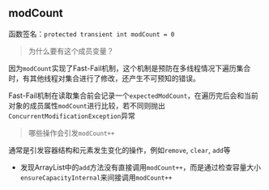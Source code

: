 
## modCount

函数签名：`protected transient int modCount = 0`

> 为什么要有这个成员变量？

因为`modCount`实现了Fast-Fail机制，这个机制是预防在多线程情况下遍历集合时，有其他线程对集合进行了修改，还产生不可预知的错误。

Fast-Fail机制在读取集合前会记录一个`expectedModCount`，在遍历完后会和当前对象的成员属性`modCount`进行比较，若不同则抛出`ConcurrentModificationException`异常

> 哪些操作会引发`modCount++`

通常是引发容器结构和元素发生变化的操作，例如`remove`, `clear`, `add`等

- 发现ArrayList中的`add`方法没有直接调用`modCount++`，而是通过检查容量大小`ensureCapacityInternal`来间接调用`modCount++`
